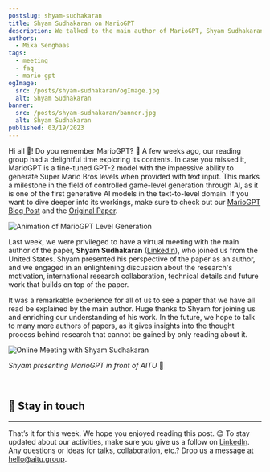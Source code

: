 ```yaml
---
postslug: shyam-sudhakaran
title: Shyam Sudhakaran on MarioGPT
description: We talked to the main author of MarioGPT, Shyam Sudhakaran. Read about our experience!
authors:
  - Mika Senghaas
tags:
  - meeting
  - faq
  - mario-gpt
ogImage: 
  src: /posts/shyam-sudhakaran/ogImage.jpg
  alt: Shyam Sudhakaran
banner: 
  src: /posts/shyam-sudhakaran/banner.jpg
  alt: Shyam Sudhakaran
published: 03/19/2023
---
```


Hi all 👋! Do you remember MarioGPT? 🍄 A few weeks ago, our reading group had a delightful time exploring its contents. In case you missed it, MarioGPT is a fine-tuned GPT-2 model with the impressive ability to generate Super Mario Bros levels when provided with text input. This marks a milestone in the field of controlled game-level generation through AI, as it is one of the first generative AI models in the text-to-level domain. If you want to dive deeper into its workings, make sure to check out our [MarioGPT Blog Post](https://aitu.group/blog/mariogpt) and the [Original Paper](https://arxiv.org/abs/2302.05981).

![Animation of MarioGPT Level Generation](/posts/mariogpt/timelapse.gif)

Last week, we were privileged to have a virtual meeting with the main author of the paper, **Shyam Sudhakaran** ([LinkedIn](https://www.linkedin.com/in/shyam-sudhakaran/)), who joined us from the United States. Shyam presented his perspective of the paper as an author, and we engaged in an enlightening discussion about the research's motivation, international research collaboration, technical details and future work that builds on top of the paper.

It was a remarkable experience for all of us to see a paper that we have all read be explained by the main author. Huge thanks to Shyam for joining us and enriching our understanding of his work. In the future, we hope to talk to many more authors of papers, as it gives insights into the thought process behind research that cannot be gained by only reading about it.

![Online Meeting with Shyam Sudhakaran](/posts/shyam-sudhakaran/meeting.jpg)

_Shyam presenting MarioGPT in front of AITU_ 🙌

<br />

## 📣 Stay in touch

---

That’s it for this week. We hope you enjoyed reading this post. 😊 To stay updated about our activities, make sure you give us a follow on [LinkedIn](https://www.linkedin.com/company/aitu-dk/). Any questions or ideas for talks, collaboration, etc.? Drop us a message at [hello@aitu.group](mailto:hello@aitu.group).
